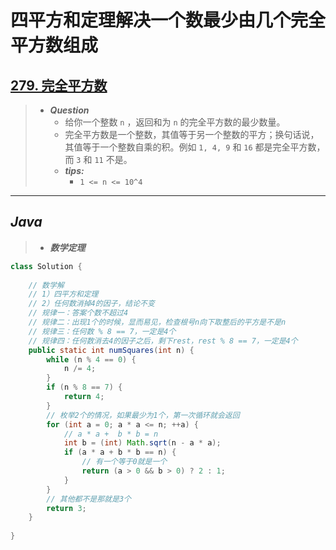 # 四平方和定理解决一个数最少由几个完全平方数组成

## [279. 完全平方数](https://leetcode.cn/problems/perfect-squares/)

> - ***Question***
>   - 给你一个整数 `n` ，返回和为 `n` 的完全平方数的最少数量。
>   - 完全平方数是一个整数，其值等于另一个整数的平方；换句话说，其值等于一个整数自乘的积。例如 `1, 4, 9` 和 `16` 都是完全平方数，而 `3` 和 `11` 不是。
>   - ***tips:***
>     - `1 <= n <= 10^4`

---

## *Java*

> - ***数学定理***

```java
class Solution {
    
    // 数学解
    // 1）四平方和定理
    // 2）任何数消掉4的因子，结论不变
    // 规律一：答案个数不超过4
    // 规律二：出现1个的时候，显而易见，检查根号n向下取整后的平方是不是n
    // 规律三：任何数 % 8 == 7，一定是4个
    // 规律四：任何数消去4的因子之后，剩下rest，rest % 8 == 7，一定是4个
    public static int numSquares(int n) {
        while (n % 4 == 0) {
            n /= 4;
        }
        if (n % 8 == 7) {
            return 4;
        }
        // 枚举2个的情况，如果最少为1个，第一次循环就会返回
        for (int a = 0; a * a <= n; ++a) {
            // a * a +  b * b = n
            int b = (int) Math.sqrt(n - a * a);
            if (a * a + b * b == n) {
                // 有一个等于0就是一个
                return (a > 0 && b > 0) ? 2 : 1;
            }
        }
        // 其他都不是那就是3个
        return 3;
    }
    
}   
```

